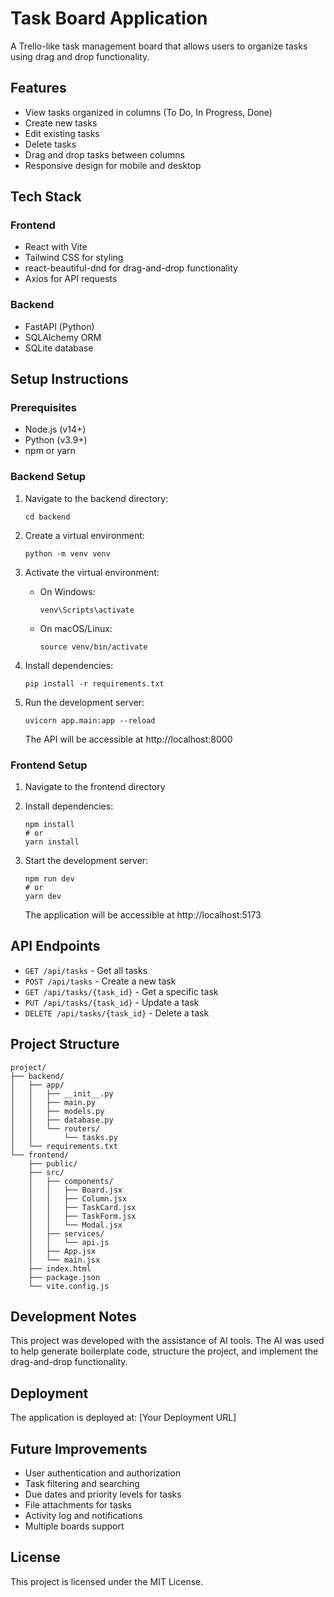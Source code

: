 # Task Board Application

A Trello-like task management board that allows users to organize tasks using drag and drop functionality.

## Features

- View tasks organized in columns (To Do, In Progress, Done)
- Create new tasks
- Edit existing tasks
- Delete tasks
- Drag and drop tasks between columns
- Responsive design for mobile and desktop

## Tech Stack

### Frontend
- React with Vite
- Tailwind CSS for styling
- react-beautiful-dnd for drag-and-drop functionality
- Axios for API requests

### Backend
- FastAPI (Python)
- SQLAlchemy ORM
- SQLite database

## Setup Instructions

### Prerequisites
- Node.js (v14+)
- Python (v3.9+)
- npm or yarn

### Backend Setup

1. Navigate to the backend directory:
   ```
   cd backend
   ```

2. Create a virtual environment:
   ```
   python -m venv venv
   ```

3. Activate the virtual environment:
   - On Windows:
     ```
     venv\Scripts\activate
     ```
   - On macOS/Linux:
     ```
     source venv/bin/activate
     ```

4. Install dependencies:
   ```
   pip install -r requirements.txt
   ```

5. Run the development server:
   ```
   uvicorn app.main:app --reload
   ```
   
   The API will be accessible at http://localhost:8000

### Frontend Setup

1. Navigate to the frontend directory

2. Install dependencies:
   ```
   npm install
   # or
   yarn install
   ```

3. Start the development server:
   ```
   npm run dev
   # or
   yarn dev
   ```

   The application will be accessible at http://localhost:5173

## API Endpoints

- `GET /api/tasks` - Get all tasks
- `POST /api/tasks` - Create a new task
- `GET /api/tasks/{task_id}` - Get a specific task
- `PUT /api/tasks/{task_id}` - Update a task
- `DELETE /api/tasks/{task_id}` - Delete a task

## Project Structure

```
project/
├── backend/
│   ├── app/
│   │   ├── __init__.py
│   │   ├── main.py
│   │   ├── models.py
│   │   ├── database.py
│   │   └── routers/
│   │       └── tasks.py
│   └── requirements.txt
└── frontend/
    ├── public/
    ├── src/
    │   ├── components/
    │   │   ├── Board.jsx
    │   │   ├── Column.jsx
    │   │   ├── TaskCard.jsx
    │   │   ├── TaskForm.jsx
    │   │   └── Modal.jsx
    │   ├── services/
    │   │   └── api.js
    │   ├── App.jsx
    │   └── main.jsx
    ├── index.html
    ├── package.json
    └── vite.config.js
```

## Development Notes

This project was developed with the assistance of AI tools. The AI was used to help generate boilerplate code, structure the project, and implement the drag-and-drop functionality.

## Deployment

The application is deployed at: [Your Deployment URL]

## Future Improvements

- User authentication and authorization
- Task filtering and searching
- Due dates and priority levels for tasks
- File attachments for tasks
- Activity log and notifications
- Multiple boards support

## License

This project is licensed under the MIT License.